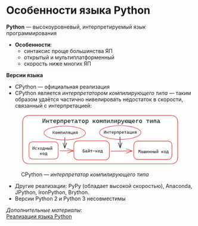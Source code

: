 # Особенности языка Python

**Python** — высокоуровневый, интерпретируемый язык программирования

* **Особенности**:
  * синтаксис проще большинства ЯП
  * открытый и мультиплатформенный
  * скорость ниже многих ЯП

**Версии языка**

* СPython — официальная реализация
* CPython является _интерпретатором компилирующего типа_ — таким образом удаётся частично нивелировать недостаток в скорости, связанный с интерпретацией:&#x20;

<figure><img src="../.gitbook/assets/cpython.png" alt=""><figcaption><p>CPython —  <em>интерпретатор компилирующего типа</em></p></figcaption></figure>

* Другие реализации: PyPy (обладает высокой скоростью), Anaconda, JPython, IronPython, Brython.
* Версии Python 2 и Python 3 несовместимы

_Дополнительные материалы_:\
[Реализации языка Python](https://docs-python.ru/tutorial/zachem-izuchat-python/realizatsii/)
